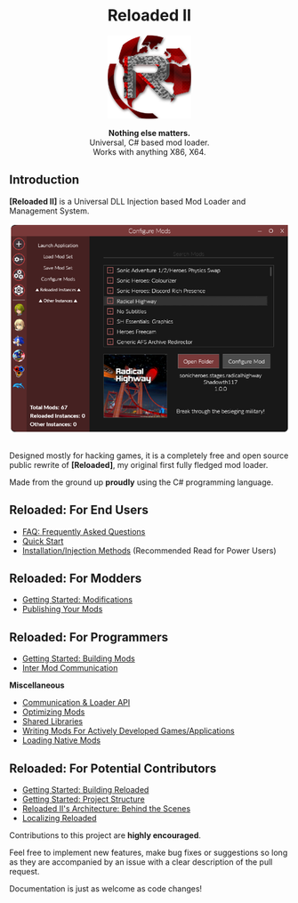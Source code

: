 <div align="center">
	<h1>Reloaded II</h1>
	<img src="./Images/Reloaded/Reloaded Logo.png" width="150" align="center" />
	<br/> <br/>
	<strong>Nothing else matters.</strong>
	<br/>
    Universal, C# based mod loader.
    <br/>
    Works with anything X86, X64.
</div>

## Introduction
**[Reloaded II]** is a Universal DLL Injection based Mod Loader and Management System.

<div align="center">
	<img src="./Images/Header.png" width="550" align="center" />
	<br/><br/>
</div>

Designed mostly for hacking games, it is a completely free and open source public rewrite of **[Reloaded]**, my original first fully fledged mod loader.

Made from the ground up **proudly** using the C# programming language.

## Reloaded: For End Users
- [FAQ: Frequently Asked Questions](./FAQ.md)
- [Quick Start](./QuickStart.md)
- [Installation/Injection Methods](./InjectionMethods.md) (Recommended Read for Power Users)

## Reloaded: For Modders
- [Getting Started: Modifications](./GettingStartedMods.md)
- [Publishing Your Mods](./PublishingMods.md)

## Reloaded: For Programmers 
- [Getting Started: Building Mods](./BuildingMods.md)
- [Inter Mod Communication](./DependencyInjection.md)

**Miscellaneous**

- [Communication & Loader API](./APIOverview.md)
- [Optimizing Mods](./OptimizingMods.md)
- [Shared Libraries](https://github.com/Sewer56/Reloaded.SharedLib.Hooks)
- [Writing Mods For Actively Developed Games/Applications](https://github.com/Sewer56/Reloaded.SharedLib.Hooks#supporting-actively-developed-applications)
- [Loading Native Mods](./NativeMods.md)

## Reloaded: For Potential Contributors
- [Getting Started: Building Reloaded](./BuildingReloaded.md)
- [Getting Started: Project Structure](./ProjectStructure.md)
- [Reloaded II's Architecture: Behind the Scenes](./Reloaded-II-Architecture.md)
- [Localizing Reloaded](./LocalizingReloaded.md)

Contributions to this project are **highly encouraged**.

Feel free to implement new features, make bug fixes or suggestions so long as they are accompanied by an issue with a clear description of the pull request.

Documentation is just as welcome as code changes!
